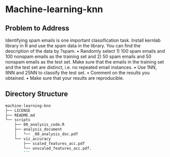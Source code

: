 # Machine-learning-knn

## Problem to Address
Identifying spam emails is one important classification task. Install kernlab library in R and use the spam data in the library. You can find the description of the data by ?spam.
• Randomly select 1) 100 spam emails and 100 nonspam emails as the training set and 2) 50 spam emails and 50 nonspam emails as the test set. Make sure that the emails in the training set and the test set are distinct, i.e. no repeated email instances.
• Use 1NN, 9NN and 25NN to classify the test set.
• Comment on the results you obtained.
• Make sure that your results are reproducible.

## Directory Structure
``` bash
machine-learning-knn
├── LICENSE
├── README.md
└── scripts
    ├── 00_analysis_code.R
    ├── analysis_document
    │   └── _00_analysis_doc.pdf
    └── viz_accuracy
        ├── scaled_features_acc.pdf
        └── unscaled_features_acc.pdf. 
        ```
